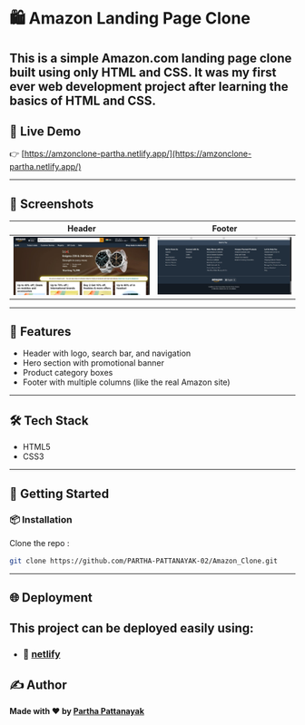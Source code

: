 # 🛍️ Amazon Landing Page Clone

## This is a simple **Amazon.com landing page clone** built using **only HTML and CSS**. It was my **first ever web development project** after learning the basics of HTML and CSS.

## 🔗 Live Demo

👉 [https://amzonclone-partha.netlify.app/](https://amzonclone-partha.netlify.app/)

---

## 📸 Screenshots

| Header                         | Footer                           |
| ------------------------------ | -------------------------------- |
| ![Dark Mode](./Screenshot.png) | ![Light Mode](./Screenshot1.png) |

---

## 🚀 Features

- Header with logo, search bar, and navigation
- Hero section with promotional banner
- Product category boxes
- Footer with multiple columns (like the real Amazon site)

---

## 🛠️ Tech Stack

- HTML5
- CSS3

---

## 🧪 Getting Started

### 📦 Installation

Clone the repo :

```bash
git clone https://github.com/PARTHA-PATTANAYAK-02/Amazon_Clone.git
```

---

## 🌐 Deployment

## This project can be deployed easily using:

- ### 🔗 [netlify](https://amzonclone-partha.netlify.app/)

## ✍️ Author

**Made with ❤️ by [Partha Pattanayak](https://github.com/PARTHA-PATTANAYAK-02)**
